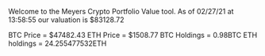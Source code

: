 Welcome to the Meyers Crypto Portfolio Value tool. 
As of 02/27/21 at 13:58:55 our valuation is $83128.72 

BTC Price = $47482.43
 ETH Price = $1508.77
BTC Holdings = 0.98BTC
 ETH holdings = 24.255477532ETH 
